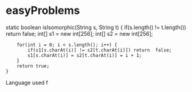 # easyProblems
static boolean isIsomorphic(String s, String t) {
        if(s.length() != t.length()) return  false;
        int[] s1 = new int[256];
        int[] s2 = new int[256];

        for(int i = 0; i < s.length(); i++) {
            if(s1[s.charAt(i)] != s2[t.charAt(i)]) return  false;
            s1[s.charAt(i)] = s2[t.charAt(i)] = i + 1;
        }
        return true;
    }
Language used f
